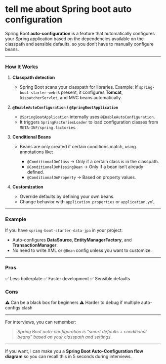 # tell me about Spring boot auto configuration

Spring Boot **auto-configuration** is a feature that automatically configures your Spring application based on the dependencies available on the classpath and sensible defaults, so you don’t have to manually configure beans.

---

### **How It Works**

1. **Classpath detection**

   * Spring Boot scans your classpath for libraries.
     Example: If `spring-boot-starter-web` is present, it configures **Tomcat**, `DispatcherServlet`, and MVC beans automatically.

2. **`@EnableAutoConfiguration` / `@SpringBootApplication`**

   * `@SpringBootApplication` internally uses `@EnableAutoConfiguration`.
   * It triggers `SpringFactoriesLoader` to load configuration classes from
     `META-INF/spring.factories`.

3. **Conditional Beans**

   * Beans are only created if certain conditions match, using annotations like:

     * `@ConditionalOnClass` → Only if a certain class is in the classpath.
     * `@ConditionalOnMissingBean` → Only if a bean isn’t already defined.
     * `@ConditionalOnProperty` → Based on property values.

4. **Customization**

   * Override defaults by defining your own beans.
   * Change behavior with `application.properties` or `application.yml`.

---

### **Example**

If you have `spring-boot-starter-data-jpa` in your project:

* Auto-configures **DataSource**, **EntityManagerFactory**, and **TransactionManager**.
* No need to write XML or `@Bean` config unless you want to customize.

---

### **Pros**

✅ Less boilerplate
✅ Faster development
✅ Sensible defaults

### **Cons**

⚠️ Can be a black box for beginners
⚠️ Harder to debug if multiple auto-configs clash

---

For interviews, you can remember:

> *Spring Boot auto-configuration is “smart defaults + conditional beans” based on your classpath and settings.*

---

If you want, I can make you a **Spring Boot Auto-Configuration flow diagram** so you can recall this in 5 seconds during interviews.
